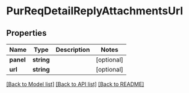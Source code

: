 # PurReqDetailReplyAttachmentsUrl

## Properties
Name | Type | Description | Notes
------------ | ------------- | ------------- | -------------
**panel** | **string** |  | [optional] 
**url** | **string** |  | [optional] 

[[Back to Model list]](../README.md#documentation-for-models) [[Back to API list]](../README.md#documentation-for-api-endpoints) [[Back to README]](../README.md)



